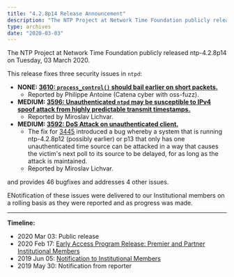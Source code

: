 ```yaml
---
title: "4.2.8p14 Release Announcement"
description: "The NTP Project at Network Time Foundation publicly released NTP 4.2.8p14 on March 3, 2020. This release fixes three security issues in ntpd and provides 46 bugfixes and addresses 4 other issues."
type: archives
date: "2020-03-03"
---
```


The NTP Project at Network Time Foundation publicly released ntp-4.2.8p14 on Tuesday, 03 March 2020.

This release fixes three security issues in `ntpd`:

* **NONE: [3610: `process_control()` should bail earlier on short packets.](/support/securitynotice/ntpbug3610/)**
  * Reported by Philippe Antoine (Catena cyber with oss-fuzz). 
* **MEDIUM: [3596: Unauthenticated `ntpd` may be susceptible to IPv4 spoof attack from highly predictable transmit timestamps.](/support/securitynotice/ntpbug3596/)**
  * Reported by Miroslav Lichvar. 
* **MEDIUM: [3592: DoS Attack on unauthenticated client.](/support/securitynotice/ntpbug3592/)**
    * The fix for [3445](https://bugs.ntp.org/show_bug.cgi?id=3445) introduced a bug whereby a system that is running ntp-4.2.8p12 (possibly earlier) or p13 that only has one unauthenticated time source can be attacked in a way that causes the victim's next poll to its source to be delayed, for as long as the attack is maintained.
    * Reported by Miroslav Lichvar. 

and provides 46 bugfixes and addresses 4 other issues.

ENotification of these issues were delivered to our Institutional members on a rolling basis as they were reported and as progress was made.

* * *

**Timeline:**

* 2020 Mar 03: Public release
* 2020 Feb 17: [Early Access Program Release: Premier and Partner Institutional Members](https://www.nwtime.org/membership/benefits/)
* 2019 Jun 05: [Notification to Institutional Members](https://www.nwtime.org/membership/benefits/)
* 2019 May 30: Notification from reporter 